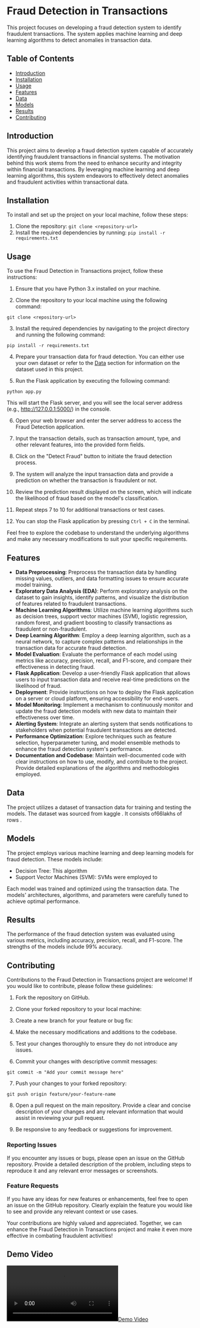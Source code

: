 # Fraud Detection in Transactions

This project focuses on developing a fraud detection system to identify fraudulent transactions. The system applies machine learning and deep learning algorithms to detect anomalies in transaction data.

## Table of Contents
- [Introduction](#introduction)
- [Installation](#installation)
- [Usage](#usage)
- [Features](#features)
- [Data](#data)
- [Models](#models)
- [Results](#results)
- [Contributing](#contributing)


## Introduction

This project aims to develop a fraud detection system capable of accurately identifying fraudulent transactions in financial systems. The motivation behind this work stems from the need to enhance security and integrity within financial transactions. By leveraging machine learning and deep learning algorithms, this system endeavors to effectively detect anomalies and fraudulent activities within transactional data. 

## Installation

To install and set up the project on your local machine, follow these steps:

1. Clone the repository: `git clone <repository-url>`
2. Install the required dependencies by running: `pip install -r requirements.txt`

## Usage

To use the Fraud Detection in Transactions project, follow these instructions:

1. Ensure that you have Python 3.x installed on your machine.

2. Clone the repository to your local machine using the following command:

```
git clone <repository-url>
```

3. Install the required dependencies by navigating to the project directory and running the following command:

````
pip install -r requirements.txt
````

4. Prepare your transaction data for fraud detection. You can either use your own dataset or refer to the [Data](#data) section for information on the dataset used in this project.

5. Run the Flask application by executing the following command:

```
python app.py
```

This will start the Flask server, and you will see the local server address (e.g., http://127.0.0.1:5000/) in the console.

6. Open your web browser and enter the server address to access the Fraud Detection application.

7. Input the transaction details, such as transaction amount, type, and other relevant features, into the provided form fields.

8. Click on the "Detect Fraud" button to initiate the fraud detection process.

9. The system will analyze the input transaction data and provide a prediction on whether the transaction is fraudulent or not.

10. Review the prediction result displayed on the screen, which will indicate the likelihood of fraud based on the model's classification.

11. Repeat steps 7 to 10 for additional transactions or test cases.

12. You can stop the Flask application by pressing `Ctrl + C` in the terminal.

Feel free to explore the codebase to understand the underlying algorithms and make any necessary modifications to suit your specific requirements.


## Features

- **Data Preprocessing**: Preprocess the transaction data by handling missing values, outliers, and data formatting issues to ensure accurate model training.
- **Exploratory Data Analysis (EDA)**: Perform exploratory analysis on the dataset to gain insights, identify patterns, and visualize the distribution of features related to fraudulent transactions.
- **Machine Learning Algorithms**: Utilize machine learning algorithms such as decision trees, support vector machines (SVM), logistic regression, random forest, and gradient boosting to classify transactions as fraudulent or non-fraudulent.
- **Deep Learning Algorithm**: Employ a deep learning algorithm, such as a neural network, to capture complex patterns and relationships in the transaction data for accurate fraud detection.
- **Model Evaluation**: Evaluate the performance of each model using metrics like accuracy, precision, recall, and F1-score, and compare their effectiveness in detecting fraud.
- **Flask Application**: Develop a user-friendly Flask application that allows users to input transaction data and receive real-time predictions on the likelihood of fraud.
- **Deployment**: Provide instructions on how to deploy the Flask application on a server or cloud platform, ensuring accessibility for end-users.
- **Model Monitoring**: Implement a mechanism to continuously monitor and update the fraud detection models with new data to maintain their effectiveness over time.
- **Alerting System**: Integrate an alerting system that sends notifications to stakeholders when potential fraudulent transactions are detected.
- **Performance Optimization**: Explore techniques such as feature selection, hyperparameter tuning, and model ensemble methods to enhance the fraud detection system's performance.
- **Documentation and Codebase**: Maintain well-documented code with clear instructions on how to use, modify, and contribute to the project. Provide detailed explanations of the algorithms and methodologies employed.


## Data

The project utilizes a dataset of transaction data for training and testing the models. The dataset was sourced from kaggle . It consists of66lakhs of rows .

## Models

The project employs various machine learning and deep learning models for fraud detection. These models include:

- Decision Tree: This algorithm 
- Support Vector Machines (SVM): SVMs were employed to 

Each model was trained and optimized using the transaction data. The models' architectures, algorithms, and parameters were carefully tuned to achieve optimal performance.

## Results

The performance of the fraud detection system was evaluated using various metrics, including accuracy, precision, recall, and F1-score. The strengths of the models include 99% accuracy.

## Contributing

Contributions to the Fraud Detection in Transactions project are welcome! If you would like to contribute, please follow these guidelines:

1. Fork the repository on GitHub.

2. Clone your forked repository to your local machine:

3. Create a new branch for your feature or bug fix:

4. Make the necessary modifications and additions to the codebase.

5. Test your changes thoroughly to ensure they do not introduce any issues.

6. Commit your changes with descriptive commit messages:

```
git commit -m "Add your commit message here"
```

7. Push your changes to your forked repository:

```
git push origin feature/your-feature-name
```

8. Open a pull request on the main repository. Provide a clear and concise description of your changes and any relevant information that would assist in reviewing your pull request.

9. Be responsive to any feedback or suggestions for improvement.



### Reporting Issues

If you encounter any issues or bugs, please open an issue on the GitHub repository. Provide a detailed description of the problem, including steps to reproduce it and any relevant error messages or screenshots.

### Feature Requests

If you have any ideas for new features or enhancements, feel free to open an issue on the GitHub repository. Clearly explain the feature you would like to see and provide any relevant context or use cases.

Your contributions are highly valued and appreciated. Together, we can enhance the Fraud Detection in Transactions project and make it even more effective in combating fraudulent activities!

## Demo Video

[![Demo Video](vedios/DemoVideo.mp4)](vedios/DemoVideo.mp4)




